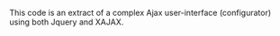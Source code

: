 This code is an extract of a complex Ajax user-interface (configurator) using both Jquery and XAJAX.
